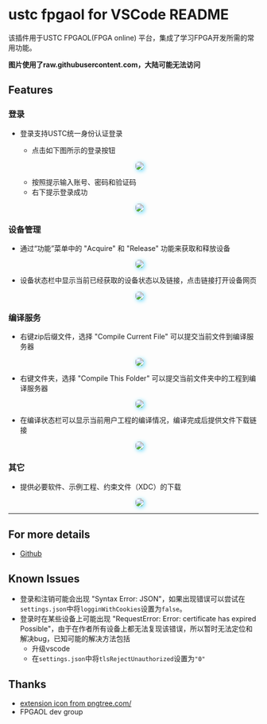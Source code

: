 # ustc fpgaol for VSCode README

该插件用于USTC FPGAOL(FPGA online) 平台，集成了学习FPGA开发所需的常用功能。

**图片使用了raw.githubusercontent.com，大陆可能无法访问**

## Features
### 登录
- 登录支持USTC统一身份认证登录
  - 点击如下图所示的登录按钮

  <p align="center">
  <img src="https://raw.githubusercontent.com/thisiszy/ustc-fpgaol-for-VSCode/master/assets/login.png" style="box-shadow: 2px 2px 8px 0px #5dd8fd;border-radius: 6px;"/></a>
  </p>

  - 按照提示输入账号、密码和验证码
  - 右下提示登录成功

  <p align="center">
  <img src="https://raw.githubusercontent.com/thisiszy/ustc-fpgaol-for-VSCode/master/assets/login-success.png" style="box-shadow: 2px 2px 8px 0px #5dd8fd;border-radius: 6px;"/></a>
  </p>

### 设备管理

- 通过“功能”菜单中的 "Acquire" 和 "Release" 功能来获取和释放设备

  <p align="center">
  <img src="https://raw.githubusercontent.com/thisiszy/ustc-fpgaol-for-VSCode/master/assets/acquire-release.png" style="box-shadow: 2px 2px 8px 0px #5dd8fd;border-radius: 6px;"/></a>
  </p>

- 设备状态栏中显示当前已经获取的设备状态以及链接，点击链接打开设备网页

  <p align="center">
  <img src="https://raw.githubusercontent.com/thisiszy/ustc-fpgaol-for-VSCode/master/assets/require-open.gif" style="box-shadow: 2px 2px 8px 0px #5dd8fd;border-radius: 6px;"/></a>
  </p>

### 编译服务

- 右键zip后缀文件，选择 "Compile Current File" 可以提交当前文件到编译服务器

  <p align="center">
  <img src="https://raw.githubusercontent.com/thisiszy/ustc-fpgaol-for-VSCode/master/assets/compile.gif" style="box-shadow: 2px 2px 8px 0px #5dd8fd;border-radius: 6px;"/></a>
  </p>

- 右键文件夹，选择 "Compile This Folder" 可以提交当前文件夹中的工程到编译服务器

  <p align="center">
  <img src="https://raw.githubusercontent.com/thisiszy/ustc-fpgaol-for-VSCode/master/assets/compilefolder.png" style="box-shadow: 2px 2px 8px 0px #5dd8fd;border-radius: 6px;"/></a>
  </p>

- 在编译状态栏可以显示当前用户工程的编译情况，编译完成后提供文件下载链接

  <p align="center">
  <img src="https://raw.githubusercontent.com/thisiszy/ustc-fpgaol-for-VSCode/master/assets/compilestatus.png" style="box-shadow: 2px 2px 8px 0px #5dd8fd;border-radius: 6px;"/></a>
  </p>

### 其它

- 提供必要软件、示例工程、约束文件（XDC）的下载

  <p align="center">
  <img src="https://raw.githubusercontent.com/thisiszy/ustc-fpgaol-for-VSCode/master/assets/downloadcenter.png" style="box-shadow: 2px 2px 8px 0px #5dd8fd;border-radius: 6px;"/></a>
  </p>

-----------------------------------------------------------------------------------------------------------

## For more details

* [Github](https://github.com/thisiszy/ustc-fpgaol-for-VSCode/tree/master)

## Known Issues
- 登录和注销可能会出现 "Syntax Error: JSON"，如果出现错误可以尝试在`settings.json`中将`logginWithCookies`设置为`false`。
- 登录时在某些设备上可能出现 "RequestError: Error: certificate has expired Possible"，由于在作者所有设备上都无法复现该错误，所以暂时无法定位和解决bug，已知可能的解决方法包括
  - 升级vscode
  - 在`settings.json`中将`tlsRejectUnauthorized`设置为`"0"`

## Thanks
- <a href='https://pngtree.com/so/Vector'>extension icon from pngtree.com/</a>
- FPGAOL dev group